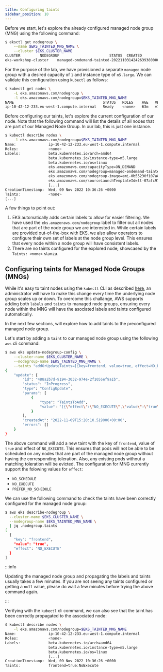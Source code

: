 ```yaml
---
title: Configuring taints
sidebar_position: 10
---
```


Before we start, let's explore the already configured managed node group (MNG) using the following command: 

```bash
$ eksctl get nodegroup \
    --name $EKS_TAINTED_MNG_NAME \
    --cluster $EKS_CLUSTER_NAME
CLUSTER			NODEGROUP						STATUS	CREATED			MIN SIZE	MAX SIZE	DESIRED CAPACITY	INSTANCE TYPE	IMAGE ID		ASG NAME									TYPE
eks-workshop-cluster	managed-ondemand-tainted-20221103142426393800000006	ACTIVE	2022-11-03T14:24:28Z	1		2		1			m5.large	ami-0b55230f107a87100	eks-managed-ondemand-tainted-20221103142426393800000006-d0c21ef0-8024-f793-52a9-3ed57ca9d457	managed
```

For the purpose of the lab, we have provisioned a separate `managed` node group with a desired capacity of `1` and instance type of `m5.large`. We can validate this configuration using `kubectl` as follows:

```bash
$ kubectl get nodes \
    -L eks.amazonaws.com/nodegroup \
    -l eks.amazonaws.com/nodegroup=$EKS_TAINTED_MNG_NAME
NAME                                         STATUS   ROLES    AGE   VERSION               NODEGROUP
ip-10-42-12-233.eu-west-1.compute.internal   Ready    <none>   63m   v1.23.9-eks-ba74326   managed-ondemand-tainted-20221103142426393800000006
```

Bofore configuring our taints, let's explore the current configuration of our node. Note that the following command will list the details of all nodes that are part of our Managed Node Group. In our lab, this is just one instance. 

```bash
$ kubectl describe nodes \
    -l eks.amazonaws.com/nodegroup=$EKS_TAINTED_MNG_NAME
Name:               ip-10-42-12-233.eu-west-1.compute.internal
Roles:              <none>
Labels:             beta.kubernetes.io/arch=amd64
                    beta.kubernetes.io/instance-type=m5.large
                    beta.kubernetes.io/os=linux
                    eks.amazonaws.com/capacityType=ON_DEMAND
                    eks.amazonaws.com/nodegroup=managed-ondemand-tainted-20221103142426393800000006
                    eks.amazonaws.com/nodegroup-image=ami-0b55230f107a87100
                    eks.amazonaws.com/sourceLaunchTemplateId=lt-07afc97c4940b6622
                    [...]
CreationTimestamp:  Wed, 09 Nov 2022 10:36:26 +0000
Taints:             <none>
[...]
```

A few things to point out:
1. EKS automatically adds certain labels to allow for easier filtering. We have used the `eks.amazonaws.com/nodegroup` label to filter out all nodes that are part of the node group we are interested in. While certain labels are provided out-of-the-box with EKS, we also allow operators to configure their own set of labels at the node group level. This ensures that every node within a node group will have consistent labels. 
2. There are no taints configured for the explored node, showcased by the `Taints: <none>` stanza. 


## Configuring taints for Managed Node Groups (MNGs)

While it's easy to taint nodes using the `kubectl` CLI as described [here](https://kubernetes.io/docs/concepts/scheduling-eviction/taint-and-toleration/#concepts), an administrator will have to make this change every time the underlying node group scales up or down. To overcome this challange, AWS supports adding both `labels` and `taints` to managed node groups, ensuring every node within the MNG will have the asociated labels and taints configured automatically. 

In the next few sections, will explore how to add taints to the preconfigured managed node group. 

Let's start by adding a `taint` to our managed node group using the following `aws` cli command: 

```bash
$ aws eks update-nodegroup-config \
    --cluster-name $EKS_CLUSTER_NAME \
    --nodegroup-name $EKS_TAINTED_MNG_NAME \
    --taints "addOrUpdateTaints=[{key=frontend, value=true, effect=NO_EXECUTE}]"
{
    "update": {
        "id": "488a2b7d-9194-3032-974e-2f1056ef9a1b",
        "status": "InProgress",
        "type": "ConfigUpdate",
        "params": [
            {
                "type": "TaintsToAdd",
                "value": "[{\"effect\":\"NO_EXECUTE\",\"value\":\"true\",\"key\":\"frontend\"}]"
            }
        ],
        "createdAt": "2022-11-09T15:20:10.519000+00:00",
        "errors": []
    }
}
```

The above command will add a new taint with the key of `frontend`, value of `true` and effect of `NO_EXECUTE`. This ensures that pods will not be able to be scheduled on any nodes that are part of the managed node group without having the corresponding toleration. Also, any existing pods without a matching toleration will be evicted. The configuration for MNG currently support the folowing values for `effect`:
* `NO_SCHEDULE`
* `NO_EXECUTE`
* `PREFER_NO_SCHEDULE`

We can use the following command to check the taints have been correctly configured for the managed node group:

```bash
$ aws eks describe-nodegroup \
  --cluster-name $EKS_CLUSTER_NAME \
  --nodegroup-name $EKS_TAINTED_MNG_NAME \
  | jq .nodegroup.taints
[
  {
    "key": "frontend",
    "value": "true",
    "effect": "NO_EXECUTE"
  }
]
```
:::info

Updating the managed node group and propagating the labels and taints usually takes a few minutes. If you are not seeing any taints configured or getting a `null` value, please do wait a few minutes before trying the above command again. 

:::

Verifying with the `kubectl` cli command, we can also see that the taint has been correctly propagated to the associated node:

```bash
$ kubectl describe nodes \
    -l eks.amazonaws.com/nodegroup=$EKS_TAINTED_MNG_NAME
Name:               ip-10-42-12-233.eu-west-1.compute.internal
Roles:              <none>
Labels:             beta.kubernetes.io/arch=amd64
                    beta.kubernetes.io/instance-type=m5.large
                    beta.kubernetes.io/os=linux
                    [...]
CreationTimestamp:  Wed, 09 Nov 2022 10:36:26 +0000
Taints:             frontend=true:NoExecute
```